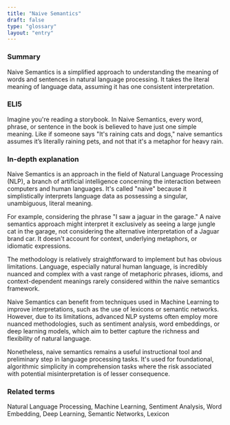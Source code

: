 ```yaml
---
title: "Naive Semantics"
draft: false
type: "glossary"
layout: "entry"
---
```


### Summary
Naive Semantics is a simplified approach to understanding the meaning of words and sentences in natural language processing. It takes the literal meaning of language data, assuming it has one consistent interpretation.

### ELI5
Imagine you're reading a storybook. In Naive Semantics, every word, phrase, or sentence in the book is believed to have just one simple meaning. Like if someone says "It's raining cats and dogs," naive semantics assumes it’s literally raining pets, and not that it's a metaphor for heavy rain.

### In-depth explanation
Naive Semantics is an approach in the field of Natural Language Processing (NLP), a branch of artificial intelligence concerning the interaction between computers and human languages. It's called "naive" because it simplistically interprets language data as possessing a singular, unambiguous, literal meaning.

For example, considering the phrase "I saw a jaguar in the garage." A naive semantics approach might interpret it exclusively as seeing a large jungle cat in the garage, not considering the alternative interpretation of a Jaguar brand car. It doesn't account for context, underlying metaphors, or idiomatic expressions. 

The methodology is relatively straightforward to implement but has obvious limitations. Language, especially natural human language, is incredibly nuanced and complex with a vast range of metaphoric phrases, idioms, and context-dependent meanings rarely considered within the naive semantics framework.

Naive Semantics can benefit from techniques used in Machine Learning to improve interpretations, such as the use of lexicons or semantic networks. However, due to its limitations, advanced NLP systems often employ more nuanced methodologies, such as sentiment analysis, word embeddings, or deep learning models, which aim to better capture the richness and flexibility of natural language.

Nonetheless, naive semantics remains a useful instructional tool and preliminary step in language processing tasks. It's used for foundational, algorithmic simplicity in comprehension tasks where the risk associated with potential misinterpretation is of lesser consequence.

### Related terms
Natural Language Processing, Machine Learning, Sentiment Analysis, Word Embedding, Deep Learning, Semantic Networks, Lexicon

